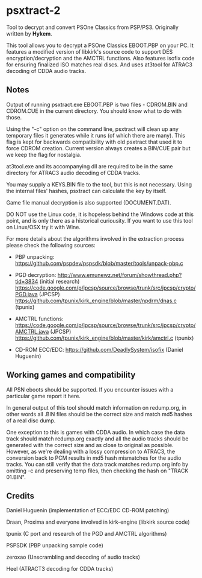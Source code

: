 psxtract-2
==========

Tool to decrypt and convert PSOne Classics from PSP/PS3.
Originally written by **Hykem**.

This tool allows you to decrypt a PSOne Classics EBOOT.PBP on your PC.
It features a modified version of libkirk's source code to support DES
encryption/decryption and the AMCTRL functions.
Also features isofix code for ensuring finalized ISO matches real discs.
And uses at3tool for ATRAC3 decoding of CDDA audio tracks.


Notes
-------

Output of running psxtract.exe EBOOT.PBP is two files - CDROM.BIN and
CDROM.CUE in the current directory. You should know what to do with those.

Using the "-c" option on the command line, psxtract will clean up any
temporary files it generates while it runs (of which there are many).
This flag is kept for backwards compatibility with old psxtract that used
it to force CDROM creation. Current version always creates a BIN/CUE pair
but we keep the flag for nostalgia.

at3tool.exe and its accompanying dll are required to be in the same
directory for ATRAC3 audio decoding of CDDA tracks.

You may supply a KEYS.BIN file to the tool, but this is not necessary.
Using the internal files' hashes, psxtract can calculate the key by itself.

Game file manual decryption is also supported (DOCUMENT.DAT).

DO NOT use the Linux code, it is hopeless behind the Windows code at this
point, and is only there as a historical curiousity. If you want to use
this tool on Linux/OSX try it with Wine.

For more details about the algorithms involved in the extraction process
please check the following sources:
- PBP unpacking: 
  https://github.com/pspdev/pspsdk/blob/master/tools/unpack-pbp.c

- PGD decryption:
  http://www.emunewz.net/forum/showthread.php?tid=3834 (initial research)
  https://code.google.com/p/jpcsp/source/browse/trunk/src/jpcsp/crypto/PGD.java (JPCSP)
  https://github.com/tpunix/kirk_engine/blob/master/npdrm/dnas.c (tpunix)

- AMCTRL functions:
  https://code.google.com/p/jpcsp/source/browse/trunk/src/jpcsp/crypto/AMCTRL.java (JPCSP)
  https://github.com/tpunix/kirk_engine/blob/master/kirk/amctrl.c (tpunix)
  
- CD-ROM ECC/EDC:
  https://github.com/DeadlySystem/isofix (Daniel Huguenin)


Working games and compatibility
-------------------------------

All PSN eboots should be supported. If you encounter issues with a particular game
report it here.

In general output of this tool should match information on redump.org,
in other words all .BIN files should be the correct size and match md5 hashes
of a real disc dump.

One exception to this is games with CDDA audio. In which case
the data track should match redump.org exactly and all the audio tracks
should be generated with the correct size and as close to original as
possible. However, as we're dealing with a lossy compression to ATRAC3,
the conversion back to PCM results in md5 hash mismatches for the audio
tracks. You can still verify that the data track matches redump.org info
by omitting -c and preserving temp files, then checking the hash on "TRACK 01.BIN".


Credits
-------

Daniel Huguenin (implementation of ECC/EDC CD-ROM patching) 

Draan, Proxima and everyone involved in kirk-engine (libkirk source code)

tpunix (C port and research of the PGD and AMCTRL algorithms)

PSPSDK (PBP unpacking sample code)

zeroxao (Unscrambling and decoding of audio tracks)

Heel (ATRACT3 decoding for CDDA tracks)
